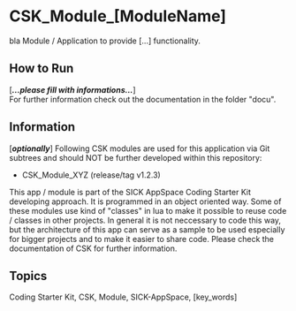 # CSK_Module_[ModuleName]

bla
Module / Application to provide [...] functionality.

## How to Run

[***...please fill with informations...***]  
For further information check out the documentation in the folder "docu".

## Information

[***optionally***]
Following CSK modules are used for this application via Git subtrees and should NOT be further developed within this repository:

  * CSK_Module_XYZ (release/tag v1.2.3)

This app / module is part of the SICK AppSpace Coding Starter Kit developing approach.
It is programmed in an object oriented way. Some of these modules use kind of "classes" in lua to make it possible to reuse
code / classes in other projects. In general it is not neccessary to code this way, but the architecture of this app
can serve as a sample to be used especially for bigger projects and to make it easier to share code.
Please check the documentation of CSK for further information.

## Topics

Coding Starter Kit, CSK, Module, SICK-AppSpace, [key_words]
